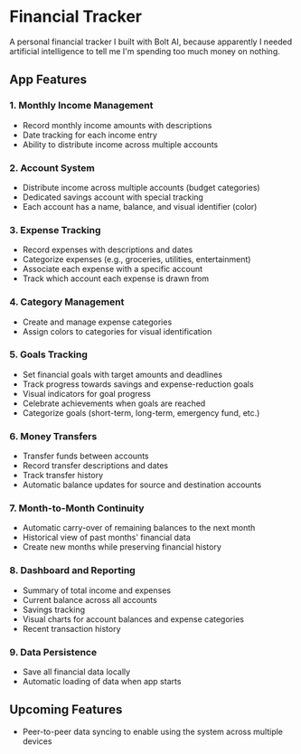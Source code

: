 # Financial Tracker

A personal financial tracker I built with Bolt AI, because apparently I needed artificial intelligence to tell me I'm spending too much money on nothing.

## App Features

### 1. Monthly Income Management

- Record monthly income amounts with descriptions
- Date tracking for each income entry
- Ability to distribute income across multiple accounts

### 2. Account System

- Distribute income across multiple accounts (budget categories)
- Dedicated savings account with special tracking
- Each account has a name, balance, and visual identifier (color)

### 3. Expense Tracking

- Record expenses with descriptions and dates
- Categorize expenses (e.g., groceries, utilities, entertainment)
- Associate each expense with a specific account
- Track which account each expense is drawn from

### 4. Category Management

- Create and manage expense categories
- Assign colors to categories for visual identification

### 5. Goals Tracking

- Set financial goals with target amounts and deadlines
- Track progress towards savings and expense-reduction goals
- Visual indicators for goal progress
- Celebrate achievements when goals are reached
- Categorize goals (short-term, long-term, emergency fund, etc.)

### 6. Money Transfers

- Transfer funds between accounts
- Record transfer descriptions and dates
- Track transfer history
- Automatic balance updates for source and destination accounts

### 7. Month-to-Month Continuity

- Automatic carry-over of remaining balances to the next month
- Historical view of past months' financial data
- Create new months while preserving financial history

### 8. Dashboard and Reporting

- Summary of total income and expenses
- Current balance across all accounts
- Savings tracking
- Visual charts for account balances and expense categories
- Recent transaction history

### 9. Data Persistence

- Save all financial data locally
- Automatic loading of data when app starts


## Upcoming Features

- Peer-to-peer data syncing to enable using the system across multiple devices
